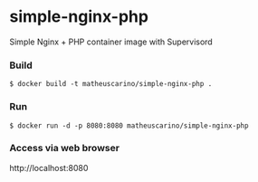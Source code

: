 # simple-nginx-php
Simple Nginx + PHP container image with Supervisord

### Build
```
$ docker build -t matheuscarino/simple-nginx-php .
```
### Run
```
$ docker run -d -p 8080:8080 matheuscarino/simple-nginx-php
```
### Access via web browser

http://localhost:8080

